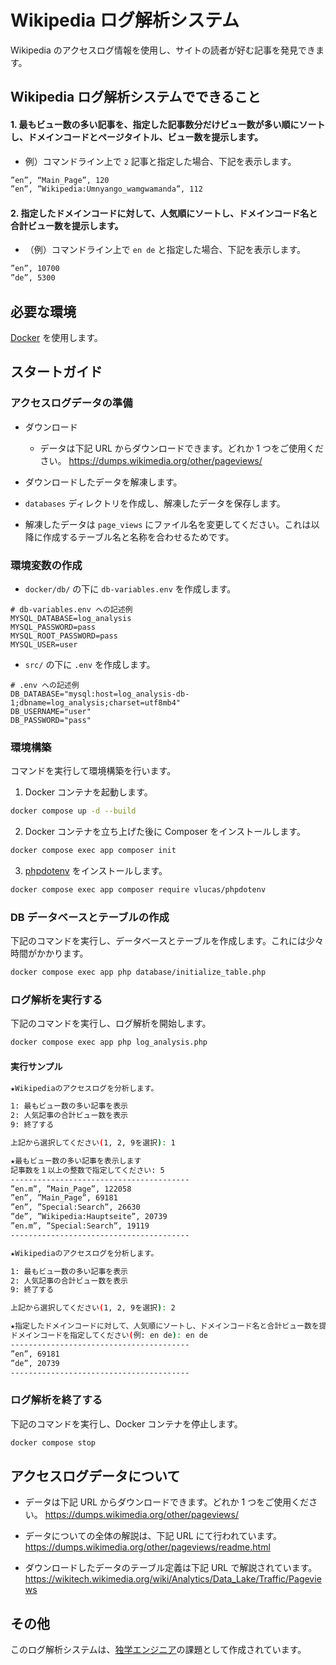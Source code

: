 # Wikipedia ログ解析システム

Wikipedia のアクセスログ情報を使用し、サイトの読者が好む記事を発見できます。

## Wikipedia ログ解析システムでできること

#### 1. 最もビュー数の多い記事を、指定した記事数分だけビュー数が多い順にソートし、ドメインコードとページタイトル、ビュー数を提示します。

- 例）コマンドライン上で `2` 記事と指定した場合、下記を表示します。

```bash
”en”, “Main_Page”, 120
”en”, ”Wikipedia:Umnyango_wamgwamanda”, 112
```

#### 2. 指定したドメインコードに対して、人気順にソートし、ドメインコード名と合計ビュー数を提示します。

- （例）コマンドライン上で `en de` と指定した場合、下記を表示します。

```bash
”en”, 10700
”de”, 5300
```

## 必要な環境

[Docker](https://docs.docker.com/get-docker/) を使用します。

## スタートガイド

### アクセスログデータの準備

- ダウンロード

  - データは下記 URL からダウンロードできます。どれか 1 つをご使用ください。
    https://dumps.wikimedia.org/other/pageviews/

- ダウンロードしたデータを解凍します。

- `databases` ディレクトリを作成し、解凍したデータを保存します。

- 解凍したデータは `page_views` にファイル名を変更してください。これは以降に作成するテーブル名と名称を合わせるためです。

### 環境変数の作成

- `docker/db/` の下に `db-variables.env` を作成します。

```shell
# db-variables.env への記述例
MYSQL_DATABASE=log_analysis
MYSQL_PASSWORD=pass
MYSQL_ROOT_PASSWORD=pass
MYSQL_USER=user
```

- `src/` の下に `.env` を作成します。

```shell
# .env への記述例
DB_DATABASE="mysql:host=log_analysis-db-1;dbname=log_analysis;charset=utf8mb4"
DB_USERNAME="user"
DB_PASSWORD="pass"
```

### 環境構築
コマンドを実行して環境構築を行います。
1. Docker コンテナを起動します。

```bash
docker compose up -d --build
```

2. Docker コンテナを立ち上げた後に Composer をインストールします。

```bash
docker compose exec app composer init
```

3. [phpdotenv](https://github.com/vlucas/phpdotenv) をインストールします。

```bash
docker compose exec app composer require vlucas/phpdotenv
```

### DB データベースとテーブルの作成
下記のコマンドを実行し、データベースとテーブルを作成します。これには少々時間がかかります。
```bash
docker compose exec app php database/initialize_table.php
```

### ログ解析を実行する
下記のコマンドを実行し、ログ解析を開始します。
```bash
docker compose exec app php log_analysis.php
```

#### 実行サンプル

```bash
★Wikipediaのアクセスログを分析します。

1: 最もビュー数の多い記事を表示
2: 人気記事の合計ビュー数を表示
9: 終了する

上記から選択してください(1, 2, 9を選択): 1

★最もビュー数の多い記事を表示します
記事数を１以上の整数で指定してください: 5
----------------------------------------
”en.m”, ”Main_Page”, 122058
”en”, ”Main_Page”, 69181
”en”, ”Special:Search”, 26630
”de”, ”Wikipedia:Hauptseite”, 20739
”en.m”, ”Special:Search”, 19119
----------------------------------------

★Wikipediaのアクセスログを分析します。

1: 最もビュー数の多い記事を表示
2: 人気記事の合計ビュー数を表示
9: 終了する

上記から選択してください(1, 2, 9を選択): 2

★指定したドメインコードに対して、人気順にソートし、ドメインコード名と合計ビュー数を提示します
ドメインコードを指定してください(例: en de): en de
----------------------------------------
”en”, 69181
”de”, 20739
----------------------------------------
```

### ログ解析を終了する

下記のコマンドを実行し、Docker コンテナを停止します。

```bash
docker compose stop
```

## アクセスログデータについて

- データは下記 URL からダウンロードできます。どれか 1 つをご使用ください。
  https://dumps.wikimedia.org/other/pageviews/

- データについての全体の解説は、下記 URL にて行われています。
  https://dumps.wikimedia.org/other/pageviews/readme.html

- ダウンロードしたデータのテーブル定義は下記 URL で解説されています。
  https://wikitech.wikimedia.org/wiki/Analytics/Data_Lake/Traffic/Pageviews

## その他

このログ解析システムは、[独学エンジニア](https://dokugaku-engineer.com/)の課題として作成されています。
